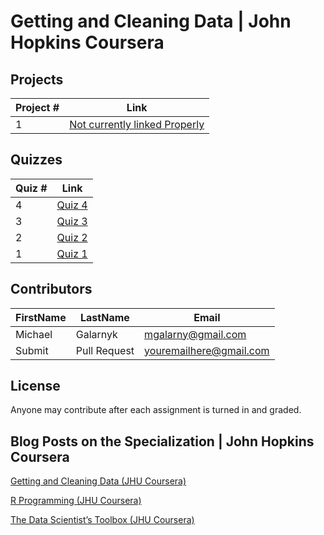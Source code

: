 # Getting and Cleaning Data | John Hopkins Coursera

## Projects 
Project # | Link 
--- | --- 
1 |  [Not currently linked Properly](https://github.com/mGalarnyk/datasciencecoursera/blob/master/2_R_Programming/projects/project1.md)

## Quizzes
Quiz # | Link 
--- | --- 
4 | [Quiz 4](https://github.com/mGalarnyk/datasciencecoursera/blob/master/3_Getting_and_Cleaning_Data/quizzes/quiz4.md)
3 | [Quiz 3](https://github.com/mGalarnyk/datasciencecoursera/blob/master/3_Getting_and_Cleaning_Data/quizzes/quiz3.md)
2 | [Quiz 2](https://github.com/mGalarnyk/datasciencecoursera/blob/master/3_Getting_and_Cleaning_Data/quizzes/quiz2.md)
1 | [Quiz 1](https://github.com/mGalarnyk/datasciencecoursera/blob/master/3_Getting_and_Cleaning_Data/quizzes/quiz1.md)

## Contributors
FirstName | LastName | Email
--- | --- | ---
Michael |  Galarnyk |  <mgalarny@gmail.com>
Submit |  Pull Request | <youremailhere@gmail.com>

## License
Anyone may contribute after each assignment is turned in and graded. 

## Blog Posts on the Specialization | John Hopkins Coursera
[Getting and Cleaning Data (JHU Coursera)](https://medium.com/@GalarnykMichael/getting-and-cleaning-data-jhu-coursera-course-3-c3635747858b#.y93kqfa0u "Review + data.table")

[R Programming (JHU Coursera)](https://medium.com/@GalarnykMichael/in-progress-review-course-2-r-programming-jhu-coursera-ad27086d8438#.bzzr29fvo "Review + data.table")

[The Data Scientist’s Toolbox (JHU Coursera)](https://medium.com/@GalarnykMichael/review-course-1-the-data-scientists-toolbox-jhu-coursera-4d7459458821#.5jpg133ln "Review + Going over Parts of Quiz")
